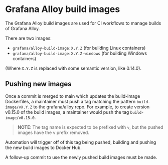 # Grafana Alloy build images

The Grafana Alloy build images are used for CI workflows to manage builds of
Grafana Alloy.

There are two images:

* `grafana/alloy-build-image:X.Y.Z` (for building Linux containers)
* `grafana/alloy-build-image:X.Y.Z-windows` (for building Windows containers)

(Where `X.Y.Z` is replaced with some semantic version, like 0.14.0).

## Pushing new images

Once a commit is merged to main which updates the build-image Dockerfiles, a
maintainer must push a tag matching the pattern `build-image/vX.Y.Z` to the
grafana/alloy repo. For example, to create version v0.15.0 of the build images,
a maintainer would push the tag `build-image/v0.15.0`.

> **NOTE**: The tag name is expected to be prefixed with `v`, but the pushed
> images have the v prefix removed.

Automation will trigger off of this tag being pushed, building and pushing the
new build images to Docker Hub.

A follow-up commit to use the newly pushed build images must be made.

